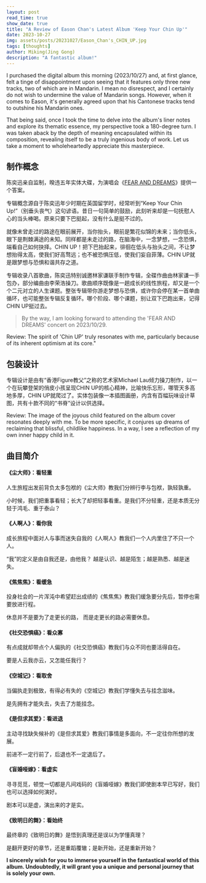 ```yaml
---
layout: post
read_time: true
show_date: true
title: "A Review of Eason Chan's Latest Album 'Keep Your Chin Up'"
date: 2023-10-27
img: assets/posts/20231027/Eason_Chan's_CHIN_UP.jpg
tags: [thoughts]
author: Miking(Jing Gong)
description: "A fantastic album!"
---
```



I purchased the digital album this morning (2023/10/27) and, at first glance, felt a tinge of disappointment upon seeing that it features only three new tracks, two of which are in Mandarin. I mean no disrespect, and I certainly do not wish to undermine the value of Mandarin songs. However, when it comes to Eason, it's generally agreed upon that his Cantonese tracks tend to outshine his Mandarin ones.

That being said, once I took the time to delve into the album's liner notes and explore its thematic essence, my perspective took a 180-degree turn. I was taken aback by the depth of meaning encapsulated within its composition, revealing itself to be a truly ingenious body of work. Let us take a moment to wholeheartedly appreciate this masterpiece.

## 制作概念

陈奕迅亲自监制，暌违五年实体大碟，为演唱会《[FEAR AND DREAMS](https://zh.wikipedia.org/wiki/陳奕迅_Fear_and_Dreams世界巡迴演唱會)》提供一个答案。

专辑概念源自于陈奕迅年少时期在英国留学时，经常听到“Keep Your Chin Up!”（别垂头丧气）这句谚语。昔日一句简单的鼓励，此刻听来却是一句抚慰人心的当头棒喝。原来只要下巴挺起，没有什么是挺不过的。

就像未曾走过的路途在眼前展开，当你抬头，眼前是繁花似锦的未来；当你低头，眼下是荆棘满途的未知。同样都是未走过的路，在脑海中，一念梦想，一念恐惧，端看自己如何抉择。CHIN UP！把下巴抬起来，徘徊在低头与抬头之间，不让梦想抬得太高，使我们好高骛远；也不被恐惧压低，使我们妄自菲薄。CHIN UP就是跟梦想与恐惧和谐共存之道。

专辑收录八首歌曲，陈奕迅特别诚邀林家谦联手制作专辑，全碟作曲由林家谦一手包办，部分编曲由李荣浩操刀。歌曲顺序既像是一趟成长的线性旅程，却又是一个个二元对立的人生课题。整张专辑带你游走梦想与恐惧，或许你会停在某一首单曲循环，也可能整张专辑反复循环。哪个阶段、哪个课题，别让双下巴跑出来，记得CHIN UP挺过去。

> By the way, I am looking forward to attending the 'FEAR AND DREAMS' concert on 2023/10/29.

Review: The spirit of 'Chin UP' truly resonates with me, particularly because of its inherent optimism at its core."

## 包装设计

专辑设计是由有“香港Figure教父”之称的艺术家Michael Lau倾力操刀制作，以一个在玩攀登架的俏皮小孩呈现CHIN UP的核心精神，比喻快乐忘形，哪管天多高地多厚，CHIN UP就爬过了。实体包装像一本插图画册，内含有百幅玩味设计草图，共有十款不同的“书脊”设计以供选择。

Review: The image of the joyous child featured on the album cover resonates deeply with me. To be more specific, it conjures up dreams of reclaiming that blissful, childlike happiness. In a way, I see a reflection of my own inner happy child in it. 

## 曲目简介

#### **《尘大师》：看轻重**

人生旅程出发前背负太多包袱的《尘大师》教我们分辨行李与包袱，孰轻孰重。

小时候，我们把重事看轻；长大了却把轻事看重。是我们不分轻重，还是本质无分轻于鸿毛、重于泰山？

#### **《人啊人》：看你我**

成长旅程中面对人与事而迷失自我的《人啊人》教我们一个人内里住了不只一个人。

“我”的定义是由自我还是，由他我？ 越是认识、越是陌生；越是熟悉、越是迷失。

#### **《焦焦焦》：看缓急**

投身社会的一片浑沌中希望赶出成绩的《焦焦焦》教我们缓急要分先后，暂停也需要放进行程。

休息并不是要为了走更长的路， 而是走更长的路必需要休息。

#### **《社交恐惧癌》：看众寡**

有点成就却带点个人偏执的《社交恐惧癌》教我们与众不同也要活得自在。

要是人云我亦云，又怎能任我行？

#### **《空城记》：看取舍**

当偏执走到极致，有得必有失的《空城记》教我们学懂失去与挂念滋味。

是先拥有才能失去，失去了方能挂念。

#### **《是但求其爱》：看进退**

主动寻找缺失候补的《是但求其爱》教我们事情是多面向，不一定往你所想的发展。

前进不一定行前了，后退也不一定退后了。

#### **《盲婚哑嫁》：看虚实**

寻寻觅觅，顿觉一切都是凡间戏码的《盲婚哑嫁》教我们即使剧本早已写好，我们也可以选择如何演好。

剧本可以是虚，演出来的才是实。

#### **《致明日的舞》：看始终**

最终章的《致明日的舞》是悟到真理还是误以为学懂真理？

是翻开更好的章节，还是重蹈覆辙；是新开始，还是重新开始？

**I sincerely wish for you to immerse yourself in the fantastical world of this album. Undoubtedly, it will grant you a unique and personal journey that is solely your own.**
